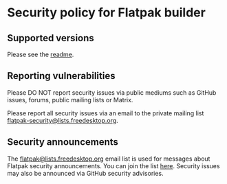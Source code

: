 # Security policy for Flatpak builder

## Supported versions

Please see the [readme](https://github.com/flatpak/flatpak-builder/tree/main?tab=readme-ov-file#supported-versions).

## Reporting vulnerabilities

Please DO NOT report security issues via public mediums such as
GitHub issues, forums, public mailing lists or Matrix.

Please report all security issues via an email to the private mailing list 
[flatpak-security@lists.freedesktop.org](mailto:flatpak-security@lists.freedesktop.org).

## Security announcements

The [flatpak@lists.freedesktop.org](mailto:flatpak@lists.freedesktop.org)
email list is used for messages about Flatpak security announcements.
You can join the list [here](https://lists.freedesktop.org/mailman/listinfo/flatpak).
Security issues may also be announced via GitHub security advisories.

